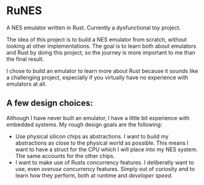# RuNES
A NES emulator written in Rust. Currently a dysfunctional toy project.

The idea of this project is to build a NES emulator from scratch, without
looking at other implementations. The goal is to learn both about emulators
and Rust by doing this project, so the journey is more important to me than
the final result.

I chose to build an emulator to learn more about Rust because it sounds like
a challenging project, especially if you virtually have no experience with
emulators at all.

## A few design choices:
Although I have never built an emulator, I have a little bit experience with
embedded systems. My rough design goals are the following:

* Use physical silicon chips as abstractions. I want to build my abstractions
  as close to the physical world as possible. This means I want to have a
  struct for the CPU which I will place into my NES system. The same accounts
  for the other chips.
* I want to make use of Rusts concurrency features. I deliberatly want to use,
  even _overuse_ concurrency features. Simply out of curiosity and to learn how
  they perform, both at runtime and _developer speed_.

